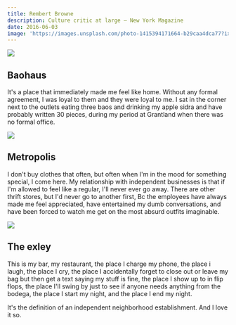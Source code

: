 ```yaml
---
title: Rembert Browne
description: Culture critic at large – New York Magazine
date: 2016-06-03
image: 'https://images.unsplash.com/photo-1415394171664-b29caa4dca77?ixlib=rb-0.3.5&q=20&fm=jpg&crop=entropy&s=573e0c5f7ecd48c7dd642885a880b41f&w=1024'
---
```


![](https://images.unsplash.com/photo-1464500542410-1396074bf230?ixlib=rb-0.3.5&q=20&fm=jpg&crop=entropy&s=78f1212f15e1c46985764e0a62488925&w=768)

## Baohaus

It's a place that immediately made me feel like home. Without any formal agreement, I was loyal to them and they were loyal to me. I sat in the corner next to the outlets eating three baos and drinking my apple sidra and have probably written 30 pieces, during my period at Grantland when there was no formal office.

![](https://images.unsplash.com/photo-1463123081488-789f998ac9c4?ixlib=rb-0.3.5&q=20&fm=jpg&crop=entropy&s=6d1a6d1c5a7eb63d0c411b1d019f0b30&w=768)

## Metropolis

I don't buy clothes that often, but often when I'm in the mood for something special, I come here. My relationship with independent businesses is that if I'm allowed to feel like a regular, I'll never ever go away. There are other thrift stores, but I'd never go to another first, Bc the employees have always made me feel appreciated, have entertained my dumb conversations, and have been forced to watch me get on the most absurd outfits imaginable.

![](https://images.unsplash.com/photo-1460499593944-39e14f96a8c6?ixlib=rb-0.3.5&q=20&fm=jpg&crop=entropy&s=d8bc3d45d5eeaaf4f576665707f4fddb&w=768)

## The exley

This is my bar, my restaurant, the place I charge my phone, the place i laugh, the place I cry, the place I accidentally forget to close out or leave my bag but then get a text saying my stuff is fine, the place I show up to in flip flops, the place I'll swing by just to see if anyone needs anything from the bodega, the place I start my night, and the place I end my night.

It's the definition of an independent neighborhood establishment. And I love it so.


